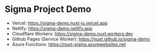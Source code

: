 # Sigma Project Demo


- Vercel: https://sigma-demo.nuxt-js.vercel.app
- Netlify: https://sigma-demo.netlify.app
- Cloudflare Workers: https://sigma-demo.nuxt.workers.dev
- Github Pages (Service Worker): https://nuxt.github.io/sigma-demo
- Azure Functions: https://nuxt-sigma.azurewebsites.net

